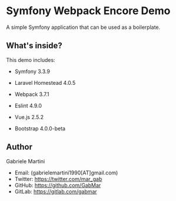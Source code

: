 Symfony Webpack Encore Demo
========================

A simple Symfony application that can be used as a boilerplate.

What's inside?
--------------

This demo includes:

  * Symfony 3.3.9
  
  * Laravel Homestead 4.0.5
  
  * Webpack 3.7.1
  
  * Eslint 4.9.0
  
  * Vue.js 2.5.2
  
  * Bootstrap 4.0.0-beta

## Author

Gabriele Martini
* Email: (gabrielemartini1990[AT]gmail.com)
* Twitter: https://twitter.com/mar_gab
* GitHub: https://github.com/GabMar
* GitLab: https://gitlab.com/gabmar